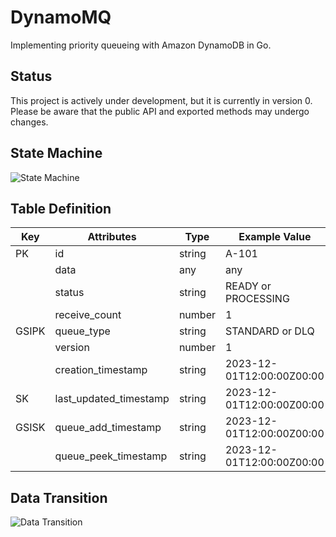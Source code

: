 # DynamoMQ

Implementing priority queueing with Amazon DynamoDB in Go.

## Status

This project is actively under development, but it is currently in version 0. Please be aware that the public API and exported methods may undergo changes.


## State Machine

![State Machine](https://cacoo.com/diagrams/DjoA2pSKnhCghTYM-4B362.png) 

## Table Definition

| Key   | Attributes               | Type   | Example Value             |
|-------|--------------------------|--------|---------------------------|
| PK    | id                       | string | A-101                     |
|       | data                     | any    | any                       |
|       | status                   | string | READY or PROCESSING       |
|       | receive_count            | number | 1                         |
| GSIPK | queue_type               | string | STANDARD or DLQ           |
|       | version                  | number | 1                         |
|       | creation_timestamp       | string | 2023-12-01T12:00:00Z00:00 |
| SK    | last_updated_timestamp   | string | 2023-12-01T12:00:00Z00:00 |
| GSISK | queue_add_timestamp      | string | 2023-12-01T12:00:00Z00:00 |
|       | queue_peek_timestamp     | string | 2023-12-01T12:00:00Z00:00 |

## Data Transition

![Data Transition](https://cacoo.com/diagrams/DjoA2pSKnhCghTYM-D143B.png)